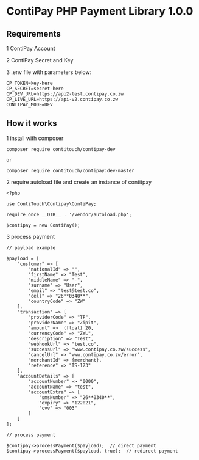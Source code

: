 <!-- @format -->

# ContiPay PHP Payment Library 1.0.0

## Requirements

1 ContiPay Account

2 ContiPay Secret and Key

3 .env file with parameters below:

```
CP_TOKEN=key-here
CP_SECRET=secret-here
CP_DEV_URL=https://api2-test.contipay.co.zw
CP_LIVE_URL=https://api-v2.contipay.co.zw
CONTIPAY_MODE=DEV
```

## How it works

1 install with composer

```
composer require contitouch/contipay-dev

or 

composer require contitouch/contipay:dev-master
```

2 require autoload file and create an instance of contitpay

```
<?php

use ContiTouch\Contipay\ContiPay;

require_once __DIR__ . '/vendor/autoload.php';

$contipay = new ContiPay();

```

3 process payment

```
// payload example

$payload = [
    "customer" => [
        "nationalId" => "",
        "firstName" => "Test",
        "middleName" => "-",
        "surname" => "User",
        "email" => "test@test.co",
        "cell" => "26**0340**",
        "countryCode" => "ZW"
    ],
    "transaction" => [
        "providerCode" => "TF",
        "providerName" => "Zipit",
        "amount" =>  (float) 20,
        "currencyCode" => "ZWL",
        "description" => "Test",
        "webhookUrl" => "test.co",
        "successUrl" => "www.contipay.co.zw/success",
        "cancelUrl" => "www.contipay.co.zw/error",
        "merchantId" => {merchant},
        "reference" => "TS-123"
    ],
    "accountDetails" => [
        "accountNumber" => "0000",
        "accountName" => "test",
        "accountExtra" => [
            "smsNumber" => "26**0340**",
            "expiry" => "122021",
            "cvv" => "003"
        ]
    ]
];

// process payment

$contipay->processPayment($payload);  // direct payment
$contipay->processPayment($payload, true);  // redirect payment

```
